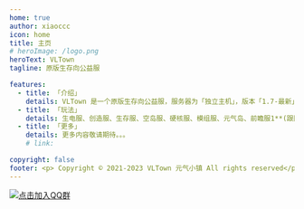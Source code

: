 ```yaml
---
home: true
author: xiaoccc
icon: home
title: 主页
# heroImage: /logo.png
heroText: VLTown
tagline: 原版生存向公益服

features:
  - title: 「介绍」
    details: VLTown 是一个原版生存向公益服，服务器为「独立主机」，版本「1.7-最新」支持。长期运营，定期备份。
  - title: 「玩法」
    details: 生电服、创造服、生存服、空岛服、硬核服、模组服、元气岛、前瞻服1**(跟随大版本，例如1.20前瞻服120，出了1.21再开前瞻服121)。
  - title: 「更多」
    details: 更多内容敬请期待。。。
    # link: 

copyright: false
footer: <p> Copyright © 2021-2023 VLTown 元气小镇 All rights reserved</p> <p> <a href="//beian.miit.gov.cn">豫ICP备2023014806号-1</a></p>
---
```

[![点击加入QQ群](https://img.shields.io/badge/QQ%20Group-658504806-12B7F5?logo=tencent-qq)](https://jq.qq.com/?_wv=1027&k=bgiT4nsX)



<!-- # <div align="center">VLTown团队</div> -->
<!-- ::: tip
- 人物模型待添加
服主：1
技术：1
建筑：2
红石：1
吉祥物：1
::: -->


